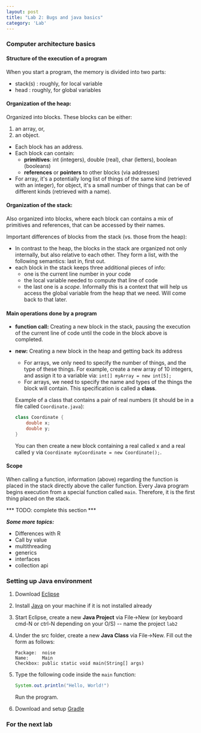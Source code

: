 ```yaml
---
layout: post
title: "Lab 2: Bugs and java basics"
category: 'Lab'
---
```


### Computer architecture basics

#### Structure of the execution of a program

When you start a program, the memory is divided into two parts:

- stack(s) : roughly, for local variable
- head : roughly, for global variables

#### Organization of the heap:

Organized into blocks. These blocks can be either:

1. an array, or,
2. an object.

- Each block has an address.
- Each block can contain:
  - **primitives**: int (integers), double (real), char (letters), boolean (booleans)
  - **references** or **pointers** to other blocks (via addresses)
- For array, it's a potentially long list of things of the same kind (retrieved with an integer), for object, it's a small number of things that can be of different kinds (retrieved with a name).
 

#### Organization of the stack:

Also organized into blocks, where each block can contains a mix of primitives and references, that can be accessed by their names. 

Important differences of blocks from the stack (vs. those from the heap):

- In contrast to the heap, the blocks in the stack are organized not only internally, but also relative to each other. They form a list, with the following semantics: last in, first out.
- each block in the stack keeps three additional pieces of info:
	- one is the current line number in your code
	- the local variable needed to compute that line of code
	- the last one is a *scope*. Informally this is a context that will help us access the global variable from the heap that we need. Will come back to that later.

#### Main operations done by a program

- **function call:** Creating a new block in the stack, pausing the execution of the current line of code until the code in the block above is completed.
- **new:** Creating a new block in the heap and getting back its address
   - For arrays, we only need to specify the number of things, and the type of these things. For example, create a new array of 10 integers, and assign it to a variable via: ``int[] myArray = new int[5];``
   - For arrays, we need to specify the name and types of the things the block will contain. This specification is called a **class**.

	Example of a class that contains a pair of real numbers (it should be in a file called ``Coordinate.java``):
	
	```java
	class Coordinate {
		double x;
		double y;
	}
	```
	You can then create a new block containing a real called x and a real called y via ``Coordinate myCoordinate = new Coordinate();``.

#### Scope

When calling a function, information (above) regarding the function is placed in the stack directly above the caller function. 
Every Java program begins execution from a special function called ``main``. Therefore, it is the first thing placed on the stack.

*** TODO: complete this section ***

***Some more topics:***
- Differences with R
- Call by value
- multithreading
- generics
- interfaces
- collection api

### Setting up Java environment

  1. Download [Eclipse](http://www.eclipse.org/downloads/)
  2. Install [Java](http://java.com/en/download/manual.jsp) on your machine if it is not installed already
  3. Start Eclipse, create a new **Java Project** via File->New (or keyboard cmd-N or ctrl-N depending on your O/S) -- name the project ``lab2``
  4. Under the src folder, create a new **Java Class** via File->New. Fill out the form as follows:
  
  	 ```
  	 Package:  noise
  	 Name:     Main
  	 Checkbox: public static void main(String[] args)
  	 ```
  5. Type the following code inside the ``main`` function:
  
	  ``` java
	  System.out.println("Hello, World!")
	  ```
	  
	  Run the program.
  6. Download and setup [Gradle](http://www.gradle.org/)
  
### For the next lab ###


